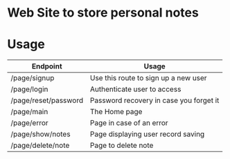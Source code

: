 # Web Site to store personal notes



# Usage

Endpoint | Usage
------------ | -------------
/page/signup | Use this route to sign up a new user
/page/login   | Authenticate user to access
/page/reset/password | Password recovery in case you forget it
/page/main           | The Home page
/page/error        | Page in case of an error
/page/show/notes    |  Page displaying user record saving
/page/delete/note  | Page to delete note 